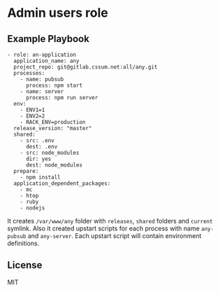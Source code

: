 Admin users role
=========

Example Playbook
----------------

    - role: an-application
      application_name: any
      project_repo: git@gitlab.cssum.net:all/any.git
      processes:
        - name: pubsub
          process: npm start
        - name: server
          process: npm run server
      env:
        - ENV1=1
        - ENV2=2
        - RACK_ENV=production
      release_version: "master"
      shared:
        - src: .env
          dest: .env
        - src: node_modules
          dir: yes
          dest: node_modules
      prepare:
        - npm install
      application_dependent_packages:
        - mc
        - htop
        - ruby
        - nodejs

It creates `/var/www/any` folder with `releases`, `shared` folders and `current` symlink. Also it created upstart scripts for each process with name `any-pubsub` and `any-server`. Each upstart script will contain environment definitions.

License
-------

MIT
